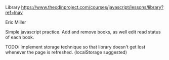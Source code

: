 Library
https://www.theodinproject.com/courses/javascript/lessons/library?ref=lnav

Eric Miller

Simple javascript practice. Add and remove books, as well edit read status of each book.

TODO: Implement storage technique so that library doesn't get lost whenever the page is refreshed. (localStorage suggested)
